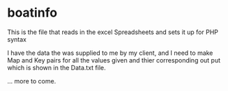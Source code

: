 boatinfo
========

This is the file that reads in the excel Spreadsheets and sets it up for PHP syntax


I have the data the was supplied to me by my client, and I need to make Map and Key pairs for all the values given and thier corresponding out put which is shown in the Data.txt file.


... more to come.
